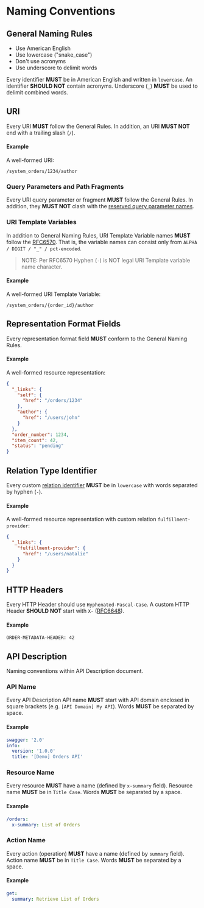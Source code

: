 # Naming Conventions

## General Naming Rules

- Use American English
- Use lowercase ("snake_case")
- Don't use acronyms
- Use underscore to delimit words

Every identifier **MUST** be in American English and written in `lowercase`. An identifier **SHOULD NOT** contain acronyms. Underscore (`_`) **MUST** be used to delimit combined words.

## URI
Every URI **MUST** follow the General Rules. In addition, an URI **MUST NOT** end with a trailing slash (`/`).

#### Example
A well-formed URI:

```
/system_orders/1234/author
```

### Query Parameters and Path Fragments
Every URI query parameter or fragment **MUST** follow the General Rules. In addition, they **MUST NOT** clash with the [reserved query parameter names](https://tools.adidas-group.com/confluence/display/EA/API+Interaction#APIInteraction-Query_Parameters).

### URI Template Variables
In addition to General Naming Rules, URI Template Variable names **MUST** follow the [RFC6570](https://tools.ietf.org/html/rfc6570#section-2.3). That is, the variable names can consist only from `ALPHA / DIGIT / "_" / pct-encoded`.

> NOTE: Per RFC6570 Hyphen (`-`) is NOT legal URI Template variable name character.

#### Example
A well-formed URI Template Variable:

```
/system_orders/{order_id}/author
```

## Representation Format Fields
Every representation format field **MUST** conform to the General Naming Rules.

#### Example
A well-formed resource representation: 

```json
{
  "_links": {
    "self": {
      "href": "/orders/1234"
    },
    "author": {
      "href": "/users/john"
    }
  },
  "order_number": 1234,
  "item_count": 42,
  "status": "pending"
}
```

## Relation Type Identifier
Every custom [relation identifier](https://github.com/for-GET/know-your-http-well/blob/master/relations.md) **MUST** be in `lowercase` with words separated by hyphen (`-`).

#### Example
A well-formed resource representation with custom relation `fulfillment-provider`: 

```json
{
  "_links": {
    "fulfillment-provider": {
      "href": "/users/natalie"
    }
  }
}
```


## HTTP Headers
Every HTTP Header should use `Hyphenated-Pascal-Case`. A custom HTTP Header **SHOULD NOT** start with `X-` ([RFC6648](https://tools.ietf.org/html/rfc6648)).

#### Example

```
ORDER-METADATA-HEADER: 42
```


## API Description
Naming conventions within API Description document.

### API Name
Every API Description API name **MUST** start with API domain enclosed in square brackets (e.g. `[API Domain] My API`). Words **MUST** be separated by space.

#### Example

```yaml
swagger: '2.0'
info:
  version: '1.0.0'
  title: '[Demo] Orders API'
```

### Resource Name
Every resource **MUST** have a name (defined by `x-summary` field). Resource name **MUST** be in `Title Case`. Words **MUST** be separated by a space.

#### Example
```yaml
/orders:
  x-summary: List of Orders
```

### Action Name
Every action (operation) **MUST** have a name (defined by `summary` field). Action name **MUST** be in `Title Case`. Words **MUST** be separated by a space.

#### Example
```yaml
get:
  summary: Retrieve List of Orders
```



